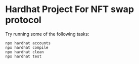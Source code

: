 # Hardhat Project For NFT swap protocol

Try running some of the following tasks:

```
npx hardhat accounts
npx hardhat compile
npx hardhat clean
npx hardhat test
```
